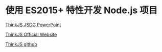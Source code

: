 # 使用 ES2015+ 特性开发 Node.js 项目

[ThinkJS JSDC PowerPoint](https://drive.google.com/file/d/0B74c3VQRcy2XU0lac09aYmRCV3M/view)

[ThinkJS Official Website](https://thinkjs.org/)

[ThinkJS github](https://github.com/75team/thinkjs)

